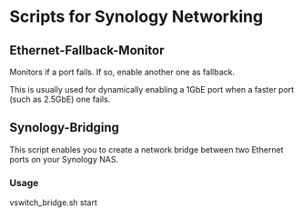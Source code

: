 # Scripts for Synology Networking

## Ethernet-Fallback-Monitor

Monitors if a port fails. If so, enable another one as fallback.

This is usually used for dynamically enabling a 1GbE port when a faster port (such as 2.5GbE) one fails.

## Synology-Bridging

This script enables you to create a network bridge between two Ethernet ports on your Synology NAS.

### Usage
vswitch_bridge.sh start
